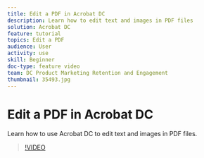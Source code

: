 ```yaml
---
title: Edit a PDF in Acrobat DC
description: Learn how to edit text and images in PDF files
solution: Acrobat DC
feature: tutorial
topics: Edit a PDF
audience: User
activity: use
skill: Beginner
doc-type: feature video
team: DC Product Marketing Retention and Engagement
thumbnail: 35493.jpg
---
```


# Edit a PDF in Acrobat DC

Learn how to use Acrobat DC to edit text and images in PDF files.

>[!VIDEO](https://video.tv.adobe.com/v/35493?hidetitle=true)
